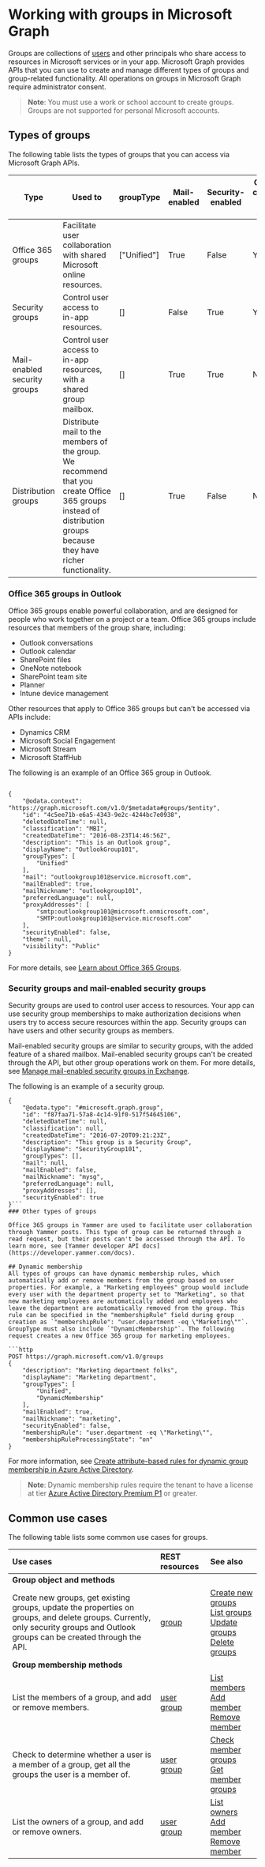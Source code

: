 # Working with groups in Microsoft Graph

Groups are collections of [users](user.md) and other principals who share access to resources in Microsoft services or in your app. Microsoft Graph provides APIs that you can use to create and manage different types of groups and group-related functionality. All  operations on groups in Microsoft Graph require administrator consent.

> **Note**: You must use a work or school account to create groups. Groups are not supported for personal Microsoft accounts.

## Types of groups

The following table lists the types of groups that you can access via Microsoft Graph APIs.

| Type              | Used to | groupType | Mail-enabled | Security-enabled | Can be created via APIs? |
|-------------------|----------|-----------|--------------|------------------|--------------------------------|
| Office 365 groups | Facilitate user collaboration with shared Microsoft online resources. | ["Unified"] | True | False | Yes | [user](user.md) | 
| Security groups | Control user access to in-app resources. | [] | False | True | Yes |
| Mail-enabled security groups | Control user access to in-app resources, with a shared group mailbox. | [] | True | True | No |
| Distribution groups | Distribute mail to the members of the group. We recommend that you create Office 365 groups instead of distribution groups because they have richer functionality. | [] | True | False | No |

### Office 365 groups in Outlook
Office 365 groups enable powerful collaboration, and are designed for people who work together on a project or a team. Office 365 groups include resources that members of the group share, including:

- Outlook conversations
- Outlook calendar
- SharePoint files
- OneNote notebook
- SharePoint team site
- Planner
- Intune device management

Other resources that apply to Office 365 groups but can't be accessed via APIs include: 

- Dynamics CRM
- Microsoft Social Engagement
- Microsoft Stream
- Microsoft StaffHub

The following is an example of an Office 365 group in Outlook.

```http

{
    "@odata.context": "https://graph.microsoft.com/v1.0/$metadata#groups/$entity",
    "id": "4c5ee71b-e6a5-4343-9e2c-4244bc7e0938",
    "deletedDateTime": null,
    "classification": "MBI",
    "createdDateTime": "2016-08-23T14:46:56Z",
    "description": "This is an Outlook group",
    "displayName": "OutlookGroup101",
    "groupTypes": [
        "Unified"
    ],
    "mail": "outlookgroup101@service.microsoft.com",
    "mailEnabled": true,
    "mailNickname": "outlookgroup101",
    "preferredLanguage": null,
    "proxyAddresses": [
        "smtp:outlookgroup101@microsoft.onmicrosoft.com",
        "SMTP:outlookgroup101@service.microsoft.com"
    ],
    "securityEnabled": false,
    "theme": null,
    "visibility": "Public"
}
```
For more details, see [Learn about Office 365 Groups](https://support.office.com/en-us/article/Learn-about-Office-365-groups-b565caa1-5c40-40ef-9915-60fdb2d97fa2).

### Security groups and mail-enabled security groups
Security groups are used to control user access to resources. Your app can use security group memberships to make authorization decisions when users try to access secure resources within the app. Security groups can have users and other security groups as members.

Mail-enabled security groups are similar to security groups, with the added feature of a shared mailbox. Mail-enabled security groups can't be created through the API, but other group operations work on them. For more details, see [Manage mail-enabled security groups in Exchange](https://technet.microsoft.com/en-us/library/bb123521(v=exchg.160).aspx).

The following is an example of a security group.

```http
{
    "@odata.type": "#microsoft.graph.group",
    "id": "f87faa71-57a8-4c14-91f0-517f54645106",
    "deletedDateTime": null,
    "classification": null,
    "createdDateTime": "2016-07-20T09:21:23Z",
    "description": "This group is a Security Group",
    "displayName": "SecurityGroup101",
    "groupTypes": [],
    "mail": null,
    "mailEnabled": false,
    "mailNickname": "mysg",
    "preferredLanguage": null,
    "proxyAddresses": [],
    "securityEnabled": true
}```
### Other types of groups

Office 365 groups in Yammer are used to facilitate user collaboration through Yammer posts. This type of group can be returned through a read request, but their posts can't be accessed through the API. To learn more, see [Yammer developer API docs](https://developer.yammer.com/docs).

## Dynamic membership 
All types of groups can have dynamic membership rules, which automatically add or remove members from the group based on user properties. For example, a "Marketing employees" group would include every user with the department property set to "Marketing", so that new marketing employees are automatically added and employees who leave the department are automatically removed from the group. This rule can be specified in the "membershipRule" field during group creation as `"membershipRule": "user.department -eq \"Marketing\""`. GroupType must also include `"DynamicMembership"`. The following request creates a new Office 365 group for marketing employees. 

```http
POST https://graph.microsoft.com/v1.0/groups
{
    "description": "Marketing department folks",
    "displayName": "Marketing department",
    "groupTypes": [
        "Unified",
        "DynamicMembership"
    ],
    "mailEnabled": true,
    "mailNickname": "marketing",
    "securityEnabled": false,
    "membershipRule": "user.department -eq \"Marketing\"",
    "membershipRuleProcessingState": "on"
}
```

For more information, see [Create attribute-based rules for dynamic group membership in Azure Active Directory](https://docs.microsoft.com/en-us/azure/active-directory/active-directory-groups-dynamic-membership-azure-portal).

> **Note**: Dynamic membership rules require the tenant to have a license at tier [Azure Active Directory Premium P1](https://azure.microsoft.com/en-us/pricing/details/active-directory/) or greater.

## Common use cases

The following table lists some common use cases for groups.

| **Use cases**		   | **REST resources**	| **See also** |
|:---------------|:--------|:----------|
| **Group object and methods** | | |
| Create new groups, get existing groups, update the properties on groups, and delete groups. Currently, only security groups and Outlook groups can be created through the API. | [group](group.md) | [Create new groups](../api/group_post_groups.md) <br/> [List groups](../api/group_list.md) <br/> [Update groups](../api/group_update.md) <br/> [Delete groups](../api/group_delete.md) |
| **Group membership methods** | | |
| List the members of a group, and add or remove members. | [user](user.md) <br/> [group](group.md)| [List members](../api/group_list_members.md) <br/> [Add member](../api/group_post_members.md) <br/> [Remove member](../api/group_delete_members.md)|
| Check to determine whether a user is a member of a group, get all the groups the user is a member of. | [user](user.md) <br/> [group](group.md)| [Check member groups](../api/group_checkmembergroups.md) <br/> [Get member groups](../api/group_getmembergroups.md)|
| List the owners of a group, and add or remove owners. | [user](user.md) <br/> [group](group.md)| [List owners](../api/group_list_members.md) <br/> [Add member](../api/group_post_members.md) <br/> [Remove member](../api/group_delete_members.md)|

